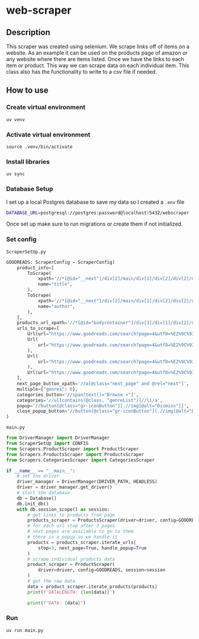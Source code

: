 # web-scraper

## Description

This scraper was created using selenium. We scrape links off of items on a website.
As an example it can be used on the products page of amazon or any website where there are items listed.
Once we have the links to each item or product. This way we can scrape data on each individual item.
This class also has the functionality to write to a csv file if needed.

<!-- psql postgres -->
<!--  -->

## How to use

### Create virtual environment

```
uv venv
```

### Activate virtual environment

```
source .venv/bin/activate
```

### Install libraries

```
uv sync
```

### Database Setup

I set up a local Postgres database to save my data so I created a `.env` file

```sh
DATABASE_URL=postgresql://postgres:password@localhost:5432/webscraper
```

Once set up make sure to run migrations or create them if not initialized.

### Set config

`ScraperSetUp.py`

```python
GOODREADS: ScraperConfig = ScraperConfig(
    product_info=[
        ToScrape(
            xpath='//*[@id="__next"]/div[2]/main/div[1]/div[2]/div[2]/div[1]/div[1]/h1',
            name="title",
        ),
        ToScrape(
            xpath='//*[@id="__next"]/div[2]/main/div[1]/div[2]/div[2]/div[2]/div[1]/h3/div/span[1]/a/span[1]',
            name="author",
        ),
    ],
    products_url_xpath='//*[@id="bodycontainer"]/div[3]/div[1]/div[2]/div[2]/table/tbody/tr/td[2]/a',
    urls_to_scrape=[
        Url(url="https://www.goodreads.com/search?page=4&utf8=%E2%9C%93&query=Art"),
        Url(
            url="https://www.goodreads.com/search?page=4&utf8=%E2%9C%93&query=Biography"
        ),
        Url(
            url="https://www.goodreads.com/search?page=4&utf8=%E2%9C%93&query=Classics"
        ),
        Url(url="https://www.goodreads.com/search?page=4&utf8=%E2%9C%93&query=Comics"),
    ],
    next_page_button_xpath='//a[@class="next_page" and @rel="next"]',
    multiple={"genres": 0},
    categories_button='//span[text()="Browse ▾"]',
    categories='//ul[contains(@class, "genreList")]//li/a',
    popup='//button[@class="gr-iconButton"][.//img[@alt="Dismiss"]]',
    close_popup_button='//button[@class="gr-iconButton"][.//img[@alt="Dismiss"]]',
)
```

`main.py`

```python
from DriverManager import DriverManager
from ScraperSetUp import CONFIG
from Scrapers.ProductScraper import ProductScraper
from Scrapers.ProductsScraper import ProductsScraper
from Scrapers.CategoriesScraper import CategoriesScraper

if __name__ == "__main__":
    # set the driver
    driver_manager = DriverManager(DRIVER_PATH, HEADLESS)
    driver = driver_manager.get_driver()
    # start the database
    db = Database()
    db.init_db()
    with db.session_scope() as session:
        # get links to products from page
        products_scraper = ProductsScraper(driver=driver, config=GOODREADS)
        # for each url stop after 3 pages
        # next pages are available to go to them
        # there is a popup so we handle it
        products = products_scraper.iterate_urls(
            stop=3, next_page=True, handle_popup=True
        )
        # scrape individual products data
        product_scraper = ProductScraper(
            driver=driver, config=GOODREADS, session=session
        )
        # get the raw data
        data = product_scraper.iterate_products(products)
        print(f'DATALENGTH: {len(data)}')

        print(f"DATA: {data}")


```

### Run

```
uv run main.py
```
